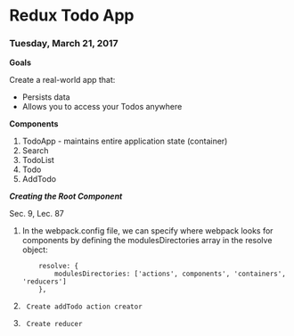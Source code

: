 # Redux Todo App

### Tuesday, March 21, 2017

__Goals__

Create a real-world app that:
+  Persists data
+  Allows you to access your Todos anywhere

__Components__

1.  TodoApp - maintains entire application state (container)
2.  Search
3.  TodoList
4.  Todo
5.  AddTodo

___Creating the Root Component___

Sec. 9, Lec. 87

1.  In the webpack.config file, we can specify where webpack looks for components by defining the modulesDirectories array in the resolve object:

    ```
        resolve: {
            modulesDirectories: ['actions', components', 'containers', 'reducers']
        },

    ```

2.      Create addTodo action creator

3.      Create reducer      
